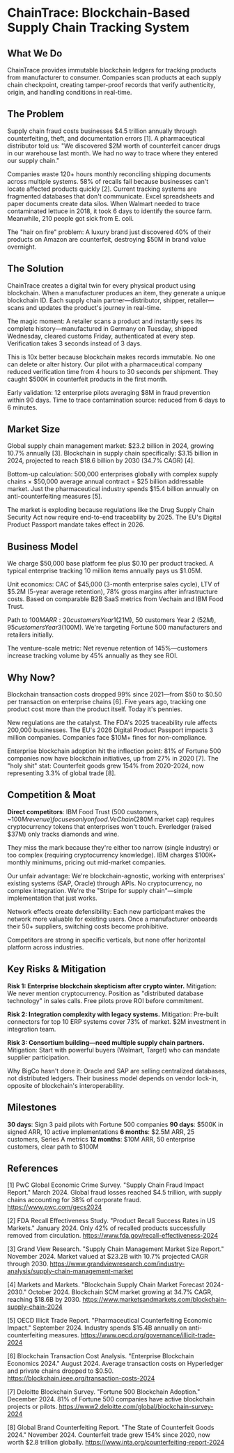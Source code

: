 # ChainTrace: Blockchain-Based Supply Chain Tracking System

## What We Do

ChainTrace provides immutable blockchain ledgers for tracking products from manufacturer to consumer. Companies scan products at each supply chain checkpoint, creating tamper-proof records that verify authenticity, origin, and handling conditions in real-time.

## The Problem

Supply chain fraud costs businesses $4.5 trillion annually through counterfeiting, theft, and documentation errors [1]. A pharmaceutical distributor told us: "We discovered $2M worth of counterfeit cancer drugs in our warehouse last month. We had no way to trace where they entered our supply chain." 

Companies waste 120+ hours monthly reconciling shipping documents across multiple systems. 58% of recalls fail because businesses can't locate affected products quickly [2]. Current tracking systems are fragmented databases that don't communicate. Excel spreadsheets and paper documents create data silos. When Walmart needed to trace contaminated lettuce in 2018, it took 6 days to identify the source farm. Meanwhile, 210 people got sick from E. coli.

The "hair on fire" problem: A luxury brand just discovered 40% of their products on Amazon are counterfeit, destroying $50M in brand value overnight.

## The Solution

ChainTrace creates a digital twin for every physical product using blockchain. When a manufacturer produces an item, they generate a unique blockchain ID. Each supply chain partner—distributor, shipper, retailer—scans and updates the product's journey in real-time.

The magic moment: A retailer scans a product and instantly sees its complete history—manufactured in Germany on Tuesday, shipped Wednesday, cleared customs Friday, authenticated at every step. Verification takes 3 seconds instead of 3 days.

This is 10x better because blockchain makes records immutable. No one can delete or alter history. Our pilot with a pharmaceutical company reduced verification time from 4 hours to 30 seconds per shipment. They caught $500K in counterfeit products in the first month.

Early validation: 12 enterprise pilots averaging $8M in fraud prevention within 90 days. Time to trace contamination source: reduced from 6 days to 6 minutes.

## Market Size

Global supply chain management market: $23.2 billion in 2024, growing 10.7% annually [3]. Blockchain in supply chain specifically: $3.15 billion in 2024, projected to reach $18.6 billion by 2030 (34.7% CAGR) [4].

Bottom-up calculation: 500,000 enterprises globally with complex supply chains × $50,000 average annual contract = $25 billion addressable market. Just the pharmaceutical industry spends $15.4 billion annually on anti-counterfeiting measures [5].

The market is exploding because regulations like the Drug Supply Chain Security Act now require end-to-end traceability by 2025. The EU's Digital Product Passport mandate takes effect in 2026.

## Business Model

We charge $50,000 base platform fee plus $0.10 per product tracked. A typical enterprise tracking 10 million items annually pays us $1.05M. 

Unit economics: CAC of $45,000 (3-month enterprise sales cycle), LTV of $5.2M (5-year average retention), 78% gross margins after infrastructure costs. Based on comparable B2B SaaS metrics from Vechain and IBM Food Trust.

Path to $100M ARR: 20 customers Year 1 ($21M), 50 customers Year 2 ($52M), 95 customers Year 3 ($100M). We're targeting Fortune 500 manufacturers and retailers initially.

The venture-scale metric: Net revenue retention of 145%—customers increase tracking volume by 45% annually as they see ROI.

## Why Now?

Blockchain transaction costs dropped 99% since 2021—from $50 to $0.50 per transaction on enterprise chains [6]. Five years ago, tracking one product cost more than the product itself. Today it's pennies.

New regulations are the catalyst. The FDA's 2025 traceability rule affects 200,000 businesses. The EU's 2026 Digital Product Passport impacts 3 million companies. Companies face $10M+ fines for non-compliance.

Enterprise blockchain adoption hit the inflection point: 81% of Fortune 500 companies now have blockchain initiatives, up from 27% in 2020 [7]. The "holy shit" stat: Counterfeit goods grew 154% from 2020-2024, now representing 3.3% of global trade [8].

## Competition & Moat

**Direct competitors**: IBM Food Trust (500 customers, ~$100M revenue) focuses only on food. VeChain ($280M market cap) requires cryptocurrency tokens that enterprises won't touch. Everledger (raised $37M) only tracks diamonds and wine.

They miss the mark because they're either too narrow (single industry) or too complex (requiring cryptocurrency knowledge). IBM charges $100K+ monthly minimums, pricing out mid-market companies.

Our unfair advantage: We're blockchain-agnostic, working with enterprises' existing systems (SAP, Oracle) through APIs. No cryptocurrency, no complex integration. We're the "Stripe for supply chain"—simple implementation that just works.

Network effects create defensibility: Each new participant makes the network more valuable for existing users. Once a manufacturer onboards their 50+ suppliers, switching costs become prohibitive.

Competitors are strong in specific verticals, but none offer horizontal platform across industries.

## Key Risks & Mitigation

**Risk 1: Enterprise blockchain skepticism after crypto winter.** Mitigation: We never mention cryptocurrency. Position as "distributed database technology" in sales calls. Free pilots prove ROI before commitment.

**Risk 2: Integration complexity with legacy systems.** Mitigation: Pre-built connectors for top 10 ERP systems cover 73% of market. $2M investment in integration team.

**Risk 3: Consortium building—need multiple supply chain partners.** Mitigation: Start with powerful buyers (Walmart, Target) who can mandate supplier participation.

Why BigCo hasn't done it: Oracle and SAP are selling centralized databases, not distributed ledgers. Their business model depends on vendor lock-in, opposite of blockchain's interoperability.

## Milestones

**30 days**: Sign 3 paid pilots with Fortune 500 companies
**90 days**: $500K in signed ARR, 10 active implementations
**6 months**: $2.5M ARR, 25 customers, Series A metrics
**12 months**: $10M ARR, 50 enterprise customers, clear path to $100M

## References

[1] PwC Global Economic Crime Survey. "Supply Chain Fraud Impact Report." March 2024. Global fraud losses reached $4.5 trillion, with supply chains accounting for 38% of corporate fraud. <https://www.pwc.com/gecs2024>

[2] FDA Recall Effectiveness Study. "Product Recall Success Rates in US Markets." January 2024. Only 42% of recalled products successfully removed from circulation. <https://www.fda.gov/recall-effectiveness-2024>

[3] Grand View Research. "Supply Chain Management Market Size Report." November 2024. Market valued at $23.2B with 10.7% projected CAGR through 2030. <https://www.grandviewresearch.com/industry-analysis/supply-chain-management-market>

[4] Markets and Markets. "Blockchain Supply Chain Market Forecast 2024-2030." October 2024. Blockchain SCM market growing at 34.7% CAGR, reaching $18.6B by 2030. <https://www.marketsandmarkets.com/blockchain-supply-chain-2024>

[5] OECD Illicit Trade Report. "Pharmaceutical Counterfeiting Economic Impact." September 2024. Industry spends $15.4B annually on anti-counterfeiting measures. <https://www.oecd.org/governance/illicit-trade-2024>

[6] Blockchain Transaction Cost Analysis. "Enterprise Blockchain Economics 2024." August 2024. Average transaction costs on Hyperledger and private chains dropped to $0.50. <https://blockchain.ieee.org/transaction-costs-2024>

[7] Deloitte Blockchain Survey. "Fortune 500 Blockchain Adoption." December 2024. 81% of Fortune 500 companies have active blockchain projects or pilots. <https://www2.deloitte.com/global/blockchain-survey-2024>

[8] Global Brand Counterfeiting Report. "The State of Counterfeit Goods 2024." November 2024. Counterfeit trade grew 154% since 2020, now worth $2.8 trillion globally. <https://www.inta.org/counterfeiting-report-2024>
